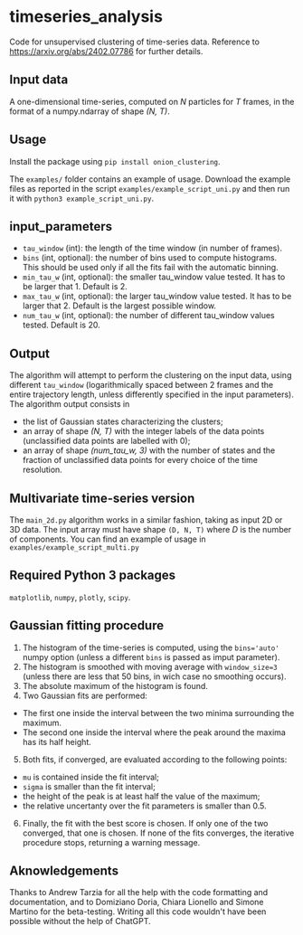 # timeseries_analysis
Code for unsupervised clustering of time-series data. Reference to https://arxiv.org/abs/2402.07786 for further details. 

## Input data
A one-dimensional time-series, computed on *N* particles for *T* frames, in the format of a numpy.ndarray of shape *(N, T)*.

## Usage
Install the package using `pip install onion_clustering`. 

The `examples/` folder contains an example of usage. Download the example files as reported in the script `examples/example_script_uni.py` and then run it with `python3 example_script_uni.py`. 

## input_parameters
* `tau_window` (int): the length of the time window (in number of frames). 
* `bins` (int, optional): the number of bins used to compute histograms. This should be used only if all the fits fail with the automatic binning. 
* `min_tau_w` (int, optional): the smaller tau_window value tested. It has to be larger that 1. Default is 2. 
* `max_tau_w` (int, optional): the larger tau_window value tested. It has to be larger that 2. Default is the largest possible window. 
* `num_tau_w` (int, optional): the number of different tau_window values tested. Default is 20. 

## Output
The algorithm will attempt to perform the clustering on the input data, using different `tau_window` (logarithmically spaced between 2 frames and the entire trajectory length, unless differently specified in the input parameters). 
The algorithm output consists in
* the list of Gaussian states characterizing the clusters;
* an array of shape *(N, T)* with the integer labels of the data points (unclassified data points are labelled with 0);
* an array of shape *(num_tau_w, 3)* with the number of states and the fraction of unclassified data points for every choice of the time resolution. 

## Multivariate time-series version
The `main_2d.py` algorithm works in a similar fashion, taking as input 2D or 3D data. The input array must have shape `(D, N, T)` where _D_ is the number of components. You can find an example of usage in `examples/example_script_multi.py`

## Required Python 3 packages
`matplotlib`, `numpy`, `plotly`, `scipy`. 

## Gaussian fitting procedure
1. The histogram of the time-series is computed, using the `bins='auto'` numpy option (unless a different `bins` is passed as imput parameter). 
2. The histogram is smoothed with moving average with `window_size=3` (unless there are less that 50 bins, in wich case no smoothing occurs). 
3. The absolute maximum of the histogram is found. 
4. Two Gaussian fits are performed:
 * The first one inside the interval between the two minima surrounding the maximum. 
 * The second one inside the interval where the peak around the maxima has its half height. 
5. Both fits, if converged, are evaluated according to the following points:
 * `mu` is contained inside the fit interval;
 * `sigma` is smaller than the fit interval;
 * the height of the peak is at least half the value of the maximum;
 * the relative uncertanty over the fit parameters is smaller than 0.5.
6. Finally, the fit with the best score is chosen. If only one of the two converged, that one is chosen. If none of the fits converges, the iterative procedure stops, returning a warning message. 

## Aknowledgements
Thanks to Andrew Tarzia for all the help with the code formatting and documentation, and to Domiziano Doria, Chiara Lionello and Simone Martino for the beta-testing. Writing all this code wouldn't have been possible without the help of ChatGPT. 
